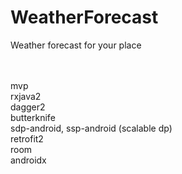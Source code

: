 # WeatherForecast
Weather forecast for your place

<br>
<br>
mvp
<br>
rxjava2
<br>
dagger2
<br>
butterknife
<br>
sdp-android, ssp-android (scalable dp)
<br>
retrofit2
<br>
room
<br>
androidx